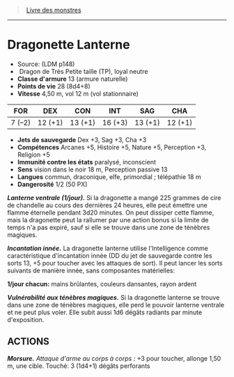 ﻿> [Livre des monstres](tome_of_beasts.md)

---

# Dragonette Lanterne

- Source: (LDM p148)
-  Dragon de Très Petite taille (TP), loyal neutre
- **Classe d'armure** 13 (armure naturelle)
- **Points de vie** 28 (8d4+8)
- **Vitesse** 4,50 m, vol 12 m (vol stationnaire)

|FOR|DEX|CON|INT|SAG|CHA|
|---|---|---|---|---|---|
|7 (–2)|12 (+1)|13 (+1)|16 (+3)|13 (+1)|12 (+1)|

- **Jets de sauvegarde** Dex +3, Sag +3, Cha +3
- **Compétences** Arcanes +5, Histoire +5, Nature +5, Perception +3, Religion +5
- **Immunité contre les états** paralysé, inconscient
- **Sens** vision dans le noir 18 m, Perception passive 13
- **Langues** commun, draconique, elfe, primordial ; télépathie 18 m
- **Dangerosité** 1/2 (50 PX)

**_Lanterne ventrale (1/jour)._** Si la dragonette a mangé 225 grammes de cire de chandelle au cours des dernières 24 heures, elle peut émettre une flamme éternelle pendant 3d20 minutes. On peut dissiper cette flamme, mais la dragonette peut la rallumer par une action bonus si la limite de temps n'a pas expiré, sauf si elle se trouve dans une zone de ténèbres magiques.

**_Incantation innée._** La dragonette lanterne utilise l'Intelligence comme caractéristique d'incantation innée (DD du jet de sauvegarde contre les sorts 13, +5 pour toucher avec les attaques de sort). Il peut lancer les sorts suivants de manière innée, sans composantes matérielles:

**1/jour chacun:** mains brûlantes, couleurs dansantes, rayon ardent

**_Vulnérabilité aux ténèbres magiques._** Si la dragonette lanterne se trouve dans une zone de ténèbres magiques, elle perd le pouvoir lanterne ventrale et ne peut plus voler. Elle subit aussi 1d6 dégâts radiants par minute d'exposition.

## ACTIONS

**_Morsure._** _Attaque d'arme au corps à corps :_ +3 pour toucher, allonge 1,50 m, une cible. Touché: 3 (1d4+1) dégâts perforants

